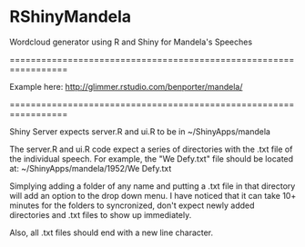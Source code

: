RShinyMandela
=================================================================

Wordcloud generator using R and Shiny for Mandela's Speeches

=================================================================

Example here:
http://glimmer.rstudio.com/benporter/mandela/

=================================================================

Shiny Server expects server.R and ui.R to be in ~/ShinyApps/mandela

The server.R and ui.R code expect a series of directories with the .txt file of the individual speech.  For example, the "We Defy.txt" file should be located at: ~/ShinyApps/mandela/1952/We Defy.txt

Simplying adding a folder of any name and putting a .txt file in that directory will add an option to the drop down menu.  I have noticed that it can take 10+ minutes for the folders to syncronized, don't expect newly added directories and .txt files to show up immediately.

Also, all .txt files should end with a new line character.

